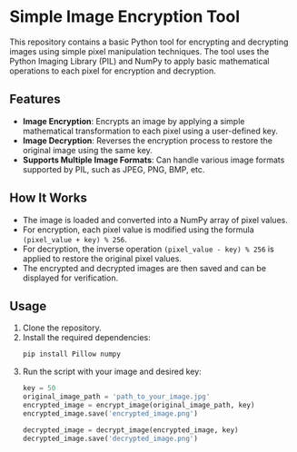 # Simple Image Encryption Tool

This repository contains a basic Python tool for encrypting and decrypting images using simple pixel manipulation techniques. The tool uses the Python Imaging Library (PIL) and NumPy to apply basic mathematical operations to each pixel for encryption and decryption.

## Features

- **Image Encryption**: Encrypts an image by applying a simple mathematical transformation to each pixel using a user-defined key.
- **Image Decryption**: Reverses the encryption process to restore the original image using the same key.
- **Supports Multiple Image Formats**: Can handle various image formats supported by PIL, such as JPEG, PNG, BMP, etc.
  
## How It Works

- The image is loaded and converted into a NumPy array of pixel values.
- For encryption, each pixel value is modified using the formula `(pixel_value + key) % 256`.
- For decryption, the inverse operation `(pixel_value - key) % 256` is applied to restore the original pixel values.
- The encrypted and decrypted images are then saved and can be displayed for verification.

## Usage

1. Clone the repository.
2. Install the required dependencies:
   ```bash
   pip install Pillow numpy
   ```
3. Run the script with your image and desired key:
   ```python
   key = 50
   original_image_path = 'path_to_your_image.jpg'
   encrypted_image = encrypt_image(original_image_path, key)
   encrypted_image.save('encrypted_image.png')

   decrypted_image = decrypt_image(encrypted_image, key)
   decrypted_image.save('decrypted_image.png')
   ```
